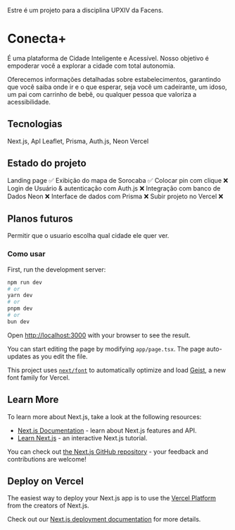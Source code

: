 Estre é um projeto para a disciplina UPXIV da Facens.

# Conecta+
É uma plataforma de Cidade Inteligente e Acessível. Nosso objetivo é empoderar você a explorar a cidade com total autonomia.

Oferecemos informações detalhadas sobre estabelecimentos, garantindo que você saiba onde ir e o que esperar, seja você um cadeirante, um idoso, um pai com carrinho de bebê, ou qualquer pessoa que valoriza a acessibilidade.

## Tecnologias
Next.js, 
ApI Leaflet,
Prisma, Auth.js, Neon
Vercel

## Estado do projeto

Landing page ✅
Exibição do mapa de Sorocaba ✅
Colocar pin com clique ❌
Login de Usuário & autenticação com Auth.js ❌
Integração com banco de Dados Neon ❌
Interface de dados com Prisma ❌
Subir projeto no Vercel ❌


## Planos futuros

Permitir que o usuario escolha qual cidade ele quer ver.


### Como usar
First, run the development server:

```bash
npm run dev
# or
yarn dev
# or
pnpm dev
# or
bun dev
```

Open [http://localhost:3000](http://localhost:3000) with your browser to see the result.

You can start editing the page by modifying `app/page.tsx`. The page auto-updates as you edit the file.

This project uses [`next/font`](https://nextjs.org/docs/app/building-your-application/optimizing/fonts) to automatically optimize and load [Geist](https://vercel.com/font), a new font family for Vercel.

## Learn More

To learn more about Next.js, take a look at the following resources:

- [Next.js Documentation](https://nextjs.org/docs) - learn about Next.js features and API.
- [Learn Next.js](https://nextjs.org/learn) - an interactive Next.js tutorial.

You can check out [the Next.js GitHub repository](https://github.com/vercel/next.js) - your feedback and contributions are welcome!

## Deploy on Vercel

The easiest way to deploy your Next.js app is to use the [Vercel Platform](https://vercel.com/new?utm_medium=default-template&filter=next.js&utm_source=create-next-app&utm_campaign=create-next-app-readme) from the creators of Next.js.

Check out our [Next.js deployment documentation](https://nextjs.org/docs/app/building-your-application/deploying) for more details.
